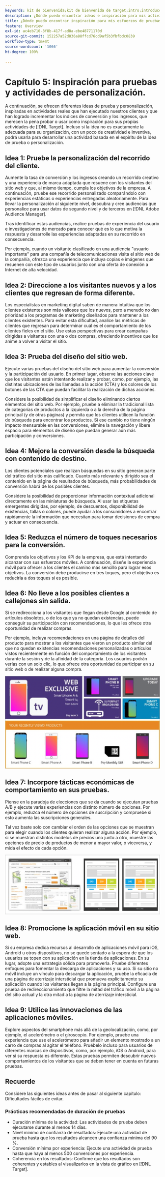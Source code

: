 ```yaml
---
keywords: kit de bienvenida;kit de bienvenida de target;intro;introducción;introducción a
description: ¿Dónde puedo encontrar ideas e inspiración para mis actividades de prueba y personalización con Adobe Target?
title: ¿Dónde puedo encontrar inspiración para mis esfuerzos de pruebas y personalización?
feature: Overview
exl-id: ac4eb710-3f8b-417f-ad8a-ebe48771170d
source-git-commit: 152257a52d836a88ffcd76cd9af5b3fbfbdc0839
workflow-type: tm+mt
source-wordcount: '1066'
ht-degree: 100%

---
```


# Capítulo 5: Inspiración para pruebas y actividades de personalización.

A continuación, se ofrecen diferentes ideas de prueba y personalización, inspiradas en actividades reales que han ejecutado nuestros clientes y que han logrado incrementar los índices de conversión y los ingresos, que merecen la pena probar o usar como inspiración para sus propias actividades de [!DNL Target]. Incluso si la idea no es exactamente la adecuada para su organización, con un poco de creatividad e inventiva, podrá usarla para desarrollar una actividad basada en el espíritu de la idea de prueba o personalización.

## Idea 1: Pruebe la personalización del recorrido del cliente.

Aumente la tasa de conversión y los ingresos creando un recorrido creativo y una experiencia de marca adaptada que resuene con los visitantes del sitio web y que, al mismo tiempo, cumpla los objetivos de la empresa. A continuación, pruebe ese recorrido personalizado comparándolo con experiencias estáticas o experiencias entregadas aleatoriamente. Para llevar la personalización al siguiente nivel, descubra y cree audiencias que personalice para usar datos de segundo nivel y de terceros en [!DNL Adobe Audience Manager].

Tras identificar estas audiencias, realice pruebas de experiencia del usuario e investigaciones de mercado para conocer qué es lo que motiva la respuesta y desarrolle las experiencias adaptadas en su recorrido en consecuencia.

Por ejemplo, cuando un visitante clasificado en una audiencia &quot;usuario importante&quot; para una compañía de telecomunicaciones visita el sitio web de la compañía, ofrezca una experiencia que incluya copias e imágenes que resuenen con este tipo de usuarios junto con una oferta de conexión a Internet de alta velocidad.

## Idea 2: Direccione a los visitantes nuevos y a los clientes que regresan de forma diferente.

Los especialistas en marketing digital saben de manera intuitiva que los clientes existentes son más valiosos que los nuevos, pero a menudo no dan prioridad a los programas de marketing diseñados para mantener a los clientes existentes. Para evitar esta dificultad, analice las métricas de clientes que regresan para determinar cuál es el comportamiento de los clientes fieles en el sitio. Use estas perspectivas para crear campañas dirigidas a visitantes con una o dos compras, ofreciendo incentivos que los anime a volver a visitar el sitio.

## Idea 3: Prueba del diseño del sitio web.

Ejecute varias pruebas del diseño del sitio web para aumentar la conversión y la participación del usuario. En primer lugar, observe las acciones clave que los visitantes están intentando realizar y probar, como, por ejemplo, las distintas ubicaciones de las llamadas a la acción (CTA) y los colores de los botones de las CTA que puedan facilitar la realización de dichas acciones.

Considere la posibilidad de simplificar el diseño eliminando ciertos elementos del sitio web. Por ejemplo, pruebe a eliminar la tradicional lista de categorías de productos a la izquierda o a la derecha de la página principal (y de otras páginas) y permita que los clientes utilicen la función de búsqueda para encontrar los productos. Si ese cambio no tiene ningún impacto mensurable en las conversiones, elimine la navegación y libere espacio para elementos de diseño que puedan generar aún más participación y conversiones.

## Idea 4: Mejore la conversión desde la búsqueda con contenido de destino.

Los clientes potenciales que realizan búsquedas en su sitio generan parte del tráfico del sitio más calificado. Cuanto más relevante y dirigido sea el contenido en la página de resultados de búsqueda, más probabilidades de conversión habrá de los posibles clientes.

Considere la posibilidad de proporcionar información contextual adicional directamente en las miniaturas de búsqueda. Al usar las etiquetas emergentes dirigidas, por ejemplo, de descuentos, disponibilidad de existencias, tallas o colores, puede ayudar a los consumidores a encontrar rápidamente la información que necesitan para tomar decisiones de compra y actuar en consecuencia.

## Idea 5: Reduzca el número de toques necesarios para la conversión.

Comprenda los objetivos y los KPI de la empresa, que está intentando alcanzar con sus esfuerzos móviles. A continuación, diseñe la experiencia móvil para ofrecer a los clientes el camino más sencillo para lograr esos objetivos. La conversión debe producirse en tres toques, pero el objetivo es reducirla a dos toques si es posible.

## Idea 6: No lleve a los posibles clientes a callejones sin salida.

Si se redirecciona a los visitantes que llegan desde Google al contenido de artículos obsoletos, o de los que ya no quedan existencias, puede conseguir su participación con recomendaciones, lo que les ofrece otra oportunidad de realizar compras.

Por ejemplo, incluya recomendaciones en una página de detalles del producto para mostrar a los visitantes que vieron un producto similar del que no quedan existencias recomendaciones personalizadas o artículos vistos recientemente en función del comportamiento de los visitantes durante la sesión y de la afinidad de la categoría. Los usuarios podrán verlas con un solo clic, lo que ofrece otra oportunidad de participar en su sitio web o de realizar alguna compra.

![Ilustración de Recommendations](/help/main/c-intro/assets/recs-illustration.png)

## Idea 7: Incorpore tácticas económicas de comportamiento en sus pruebas.

Piense en la paradoja de elecciones que se da cuando se ejecutan pruebas A/B y ejecute varias experiencias con distinto número de opciones. Por ejemplo, reduzca el número de opciones de suscripción y compruebe si esto aumenta las suscripciones generales.

Tal vez baste solo con cambiar el orden de las opciones que se muestran para elegir cuando los clientes quieran realizar alguna acción. Por ejemplo, si se muestran distintos modelos de precios uno junto a otro, muestre las opciones de precio de productos de menor a mayor valor, o viceversa, y mida el efecto de cada opción.

![Ilustración de tácticas de comportamiento](/help/main/c-intro/assets/behavioral.png)

## Idea 8: Promocione la aplicación móvil en su sitio web.

Si su empresa dedica recursos al desarrollo de aplicaciones móvil para iOS, Android u otros dispositivos, no se quede sentado a la espera de que los usuarios se topen con su aplicación en la tienda de aplicaciones. En su lugar, adopte una estrategia sólida para promoverla. Pruebe diferentes enfoques para fomentar la descarga de aplicaciones y su uso. Si su sitio no móvil incluye un vínculo para descargar la aplicación, pruebe la eficacia de una página de aterrizaje intersticial que promueva explícitamente su aplicación cuando los visitantes llegan a la página principal. Configure una prueba de redireccionamiento que filtre la mitad del tráfico móvil a la página del sitio actual y la otra mitad a la página de aterrizaje intersticial.

## Idea 9: Utilice las innovaciones de las aplicaciones móviles.

Explore aspectos del smartphone más allá de la geolocalización, como, por ejemplo, el acelerómetro o el giroscopio. Por ejemplo, pruebe una experiencia que use el acelerómetro para añadir un elemento mostrado a un carro de compras al agitar el teléfono. Pruébelo incluso para usuarios de diferentes marcas de dispositivos, como, por ejemplo, iOS o Android, para ver si su respuesta es diferente. Estas pruebas permiten descubrir nuevos comportamientos de los visitantes que se deben tener en cuenta en futuras pruebas.

## Recuerde

Considere las siguientes ideas antes de pasar al siguiente capítulo: Dificultades fáciles de evitar.

### Prácticas recomendadas de duración de pruebas

* Duración mínima de la actividad: Las actividades de prueba deben ejecutarse durante al menos 14 días.
* Nivel mínimo de confianza de resultados: Ejecute una actividad de prueba hasta que los resultados alcancen una confianza mínima del 90 %.
* Conversión mínima por experiencia: Ejecute una actividad de prueba hasta que haya al menos 500 conversiones por experiencia.
* Coherencia en los resultados: Confirme que los resultados son coherentes y estables al visualizarlos en la vista de gráfico en [!DNL Target].
